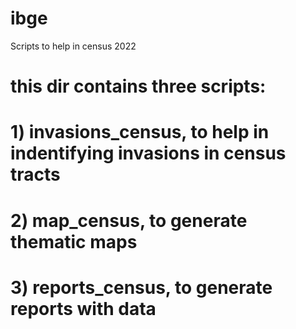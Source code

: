 # ibge
 Scripts to help in census 2022

# this dir contains three scripts:

# 1) invasions_census, to help in indentifying invasions in census tracts

# 2) map_census, to generate thematic maps

# 3) reports_census, to generate reports with data

